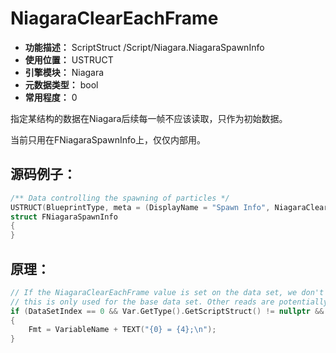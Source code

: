 ﻿# NiagaraClearEachFrame

- **功能描述：** ScriptStruct /Script/Niagara.NiagaraSpawnInfo
- **使用位置：** USTRUCT
- **引擎模块：** Niagara
- **元数据类型：** bool
- **常用程度：** 0

指定某结构的数据在Niagara后续每一帧不应该读取，只作为初始数据。

当前只用在FNiagaraSpawnInfo上，仅仅内部用。

## 源码例子：

```cpp
/** Data controlling the spawning of particles */
USTRUCT(BlueprintType, meta = (DisplayName = "Spawn Info", NiagaraClearEachFrame = "true"))
struct FNiagaraSpawnInfo
{
}
```

## 原理：

```cpp
// If the NiagaraClearEachFrame value is set on the data set, we don't bother reading it in each frame as we know that it is is invalid. However,
// this is only used for the base data set. Other reads are potentially from events and are therefore perfectly valid.
if (DataSetIndex == 0 && Var.GetType().GetScriptStruct() != nullptr && Var.GetType().GetScriptStruct()->GetMetaData(TEXT("NiagaraClearEachFrame")).Equals(TEXT("true"), ESearchCase::IgnoreCase))
{
	Fmt = VariableName + TEXT("{0} = {4};\n");
}
```
